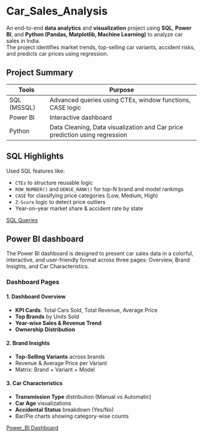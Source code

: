 # Car_Sales_Analysis

An end-to-end **data analytics** and **visualization** project using **SQL**, **Power BI**, and **Python (Pandas, Matplotlib, Machine Learning)** to analyze car sales in India.  
The project identifies market trends, top-selling car variants, accident risks, and predicts car prices using regression.

## Project Summary

|      Tools        |                       Purpose                                               |
|-------------------|-----------------------------------------------------------------------------|
|  SQL (MSSQL)      | Advanced queries using CTEs, window functions, CASE logic                   |
|  Power BI         | Interactive dashboard                                                       |
|  Python           | Data Cleaning, Data visualization and Car price prediction using regression |                                           

## SQL Highlights

Used SQL features like:
- `CTEs` to structure reusable logic  
- `ROW_NUMBER()` and `DENSE_RANK()` for top-N brand and model rankings  
- `CASE` for classifying price categories (Low, Medium, High)  
- `Z-Score` logic to detect price outliers  
- Year-on-year market share & accident rate by state

[SQL Queries](`car_sales_analysis_queries.sql`)

## Power BI dashboard

The Power BI dashboard is designed to present car sales data in a colorful, interactive, and user-friendly format across three pages: Overview, Brand Insights, and Car Characteristics.

### Dashboard Pages

####  **1. Dashboard Overview**
-  **KPI Cards**: Total Cars Sold, Total Revenue, Average Price
-  **Top Brands** by Units Sold
-  **Year-wise Sales & Revenue Trend**
-  **Ownership Distribution**

####  **2. Brand Insights**
-  **Top-Selling Variants** across brands
-  Revenue & Average Price per Variant
-  Matrix: Brand + Variant + Model

####  **3. Car Characteristics**
-  **Transmission Type** distribution (Manual vs Automatic)
-  **Car Age** visualizations
-  **Accidental Status** breakdown (Yes/No)
-  Bar/Pie charts showing category-wise counts 

[Power_BI Dashboard](`Car_Sales_Analysis_Dashboard.pbix`)







